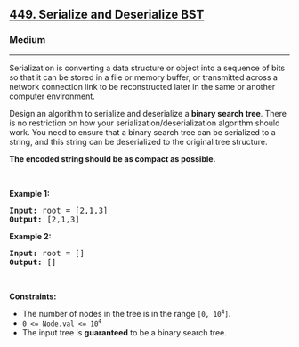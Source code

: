 <h2><a href="https://leetcode.com/problems/serialize-and-deserialize-bst/">449. Serialize and Deserialize BST</a></h2><h3>Medium</h3><hr><div bis_skin_checked="1"><p>Serialization is converting a data structure or object into a sequence of bits so that it can be stored in a file or memory buffer, or transmitted across a network connection link to be reconstructed later in the same or another computer environment.</p>

<p>Design an algorithm to serialize and deserialize a <b>binary search tree</b>. There is no restriction on how your serialization/deserialization algorithm should work. You need to ensure that a binary search tree can be serialized to a string, and this string can be deserialized to the original tree structure.</p>

<p><b>The encoded string should be as compact as possible.</b></p>

<p>&nbsp;</p>
<p><strong>Example 1:</strong></p>
<pre><strong>Input:</strong> root = [2,1,3]
<strong>Output:</strong> [2,1,3]
</pre><p><strong>Example 2:</strong></p>
<pre><strong>Input:</strong> root = []
<strong>Output:</strong> []
</pre>
<p>&nbsp;</p>
<p><strong>Constraints:</strong></p>

<ul>
	<li>The number of nodes in the tree is in the range <code>[0, 10<sup>4</sup>]</code>.</li>
	<li><code>0 &lt;= Node.val &lt;= 10<sup>4</sup></code></li>
	<li>The input tree is <strong>guaranteed</strong> to be a binary search tree.</li>
</ul>
</div>